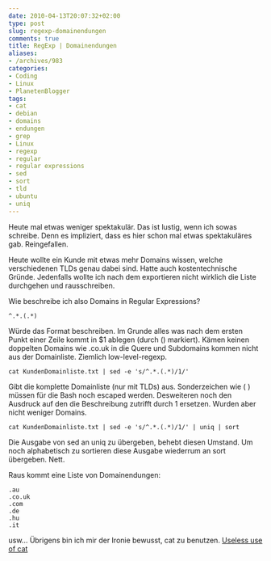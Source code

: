 ```yaml
---
date: 2010-04-13T20:07:32+02:00
type: post
slug: regexp-domainendungen
comments: true
title: RegExp | Domainendungen
aliases:
- /archives/983
categories:
- Coding
- Linux
- PlanetenBlogger
tags:
- cat
- debian
- domains
- endungen
- grep
- Linux
- regexp
- regular
- regular expressions
- sed
- sort
- tld
- ubuntu
- uniq
---
```


Heute mal etwas weniger spektakulär. Das ist lustig, wenn ich sowas schreibe. Denn es impliziert, dass es hier schon mal etwas spektakuläres gab. Reingefallen.

Heute wollte ein Kunde mit etwas mehr Domains wissen, welche verschiedenen TLDs genau dabei sind. Hatte auch kostentechnische Gründe. Jedenfalls wollte ich nach dem exportieren nicht wirklich die Liste durchgehen und rausschreiben.

Wie beschreibe ich also Domains in Regular Expressions?

```
^.*.(.*)
```

Würde das Format beschreiben. Im Grunde alles was nach dem ersten Punkt einer Zeile kommt in $1 ablegen (durch () markiert). Kämen keinen doppelten Domains wie .co.uk in die Quere und Subdomains kommen nicht aus der Domainliste. Ziemlich low-level-regexp.

```
cat KundenDomainliste.txt | sed -e 's/^.*.(.*)/1/'
```

Gibt die komplette Domainliste (nur mit TLDs) aus. Sonderzeichen wie ( ) müssen für die Bash noch escaped werden. Desweiteren noch den Ausdruck auf den die Beschreibung zutrifft durch 1 ersetzen. Wurden aber nicht weniger Domains.

```
cat KundenDomainliste.txt | sed -e 's/^.*.(.*)/1/' | uniq | sort
```

Die Ausgabe von sed an uniq zu übergeben, behebt diesen Umstand. Um noch alphabetisch zu sortieren diese Ausgabe wiederrum an sort übergeben. Nett.

Raus kommt eine Liste von Domainendungen:
```
.au
.co.uk
.com
.de
.hu
.it
```

usw...
Übrigens bin ich mir der Ironie bewusst, cat zu benutzen. [Useless use of cat](http://sial.org/howto/shell/useless-cat/)
